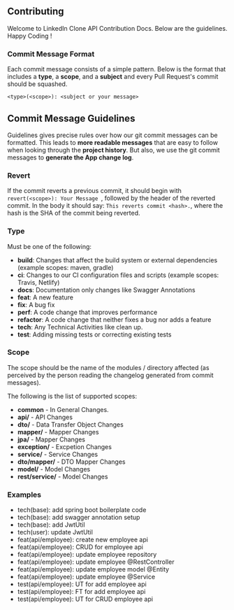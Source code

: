 ## Contributing

Welcome to LinkedIn Clone API Contribution Docs. Below are the guidelines. Happy Coding !

### Commit Message Format
Each commit message consists of a simple pattern.  Below is the
format that includes a **type**, a **scope**, and a **subject** and every Pull Request's commit should be squashed.

```
<type>(<scope>): <subject or your message>
```

## Commit Message Guidelines
Guidelines gives precise rules over how our git commit messages can be formatted.  This leads to **more
readable messages** that are easy to follow when looking through the **project history**.  But also,
we use the git commit messages to **generate the App change log**.

### Revert
If the commit reverts a previous commit, it should begin with `revert(<scope>): Your Message `, followed by the header of the reverted commit. In the body it should say: `This reverts commit <hash>.`, where the hash is the SHA of the commit being reverted.

### Type
Must be one of the following:

* **build**: Changes that affect the build system or external dependencies (example scopes: maven, gradle)
* **ci**: Changes to our CI configuration files and scripts (example scopes: Travis, Netlify)
* **docs**: Documentation only changes like Swagger Annotations
* **feat**: A new feature
* **fix**: A bug fix
* **perf**: A code change that improves performance
* **refactor**: A code change that neither fixes a bug nor adds a feature
* **tech**: Any Technical Activities like clean up.
* **test**: Adding missing tests or correcting existing tests

### Scope
The scope should be the name of the modules / directory affected (as perceived by the person reading the changelog generated from commit messages).

The following is the list of supported scopes:

* **common** - In General Changes.
* **api/<apiName>** - API Changes
* **dto/<dtoName>** - Data Transfer Object Changes
* **mapper/<mapperName>** - Mapper Changes
* **jpa/<repoName>** - Mapper Changes
* **exception/<exceptionName>** - Excpetion Changes
* **service/<serviceName>** - Service Changes
* **dto/mapper/<mapperName>** - DTO Mapper Changes
* **model/<repoName>** - Model Changes
* **rest/service/<repoName>** - Model Changes

### Examples
* tech(base): add spring boot boilerplate code
* tech(base): add swagger annotation setup
* tech(base): add JwtUtil
* tech(user): update JwtUtil
* feat(api/employee): create new employee api
* feat(api/employee): CRUD for employee api
* feat(api/employee): update employee repository
* feat(api/employee): update employee @RestController
* feat(api/employee): update employee model @Entity
* feat(api/employee): update employee @Service
* test(api/employee): UT for add employee api
* test(api/employee): FT for add employee api
* test(api/employee): UT for CRUD employee api